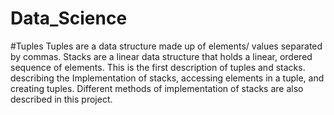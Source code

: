 # Data_Science
   #Tuples
Tuples are a data structure made up of elements/ values separated by commas.
Stacks are a linear data structure that holds a linear, ordered sequence of elements.
This is the first description of tuples and stacks. describing the Implementation of stacks, accessing elements in a tuple,
and creating tuples.
Different methods of implementation of stacks are also described in this project.
